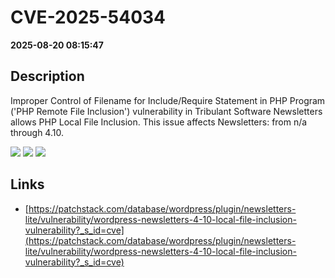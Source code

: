 # CVE-2025-54034

**2025-08-20 08:15:47**

## Description
Improper Control of Filename for Include/Require Statement in PHP Program ('PHP Remote File Inclusion') vulnerability in Tribulant Software Newsletters allows PHP Local File Inclusion. This issue affects Newsletters: from n/a through 4.10.

![](https://img.shields.io/static/v1?label=Score&message=7.5&color=red)
![](https://img.shields.io/static/v1?label=Severity&message=HIGH&color=red)
![](https://img.shields.io/static/v1?label=CWE&message=RFI&color=green)

## Links
- [https://patchstack.com/database/wordpress/plugin/newsletters-lite/vulnerability/wordpress-newsletters-4-10-local-file-inclusion-vulnerability?_s_id=cve](https://patchstack.com/database/wordpress/plugin/newsletters-lite/vulnerability/wordpress-newsletters-4-10-local-file-inclusion-vulnerability?_s_id=cve)
